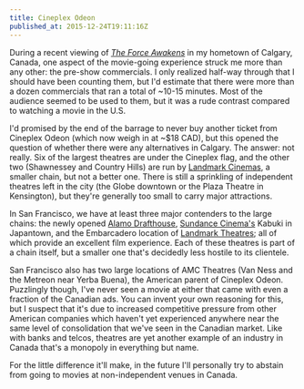 ```yaml
---
title: Cineplex Odeon
published_at: 2015-12-24T19:11:16Z
---
```


During a recent viewing of [_The Force Awakens_][force-awakens] in my hometown
of Calgary, Canada, one aspect of the movie-going experience struck me more
than any other: the pre-show commercials. I only realized half-way through that
I should have been counting them, but I'd estimate that there were more than a
dozen commercials that ran a total of ~10-15 minutes. Most of the audience
seemed to be used to them, but it was a rude contrast compared to watching a
movie in the U.S.

I'd promised by the end of the barrage to never buy another ticket from
Cineplex Odeon (which now weigh in at ~$18 CAD), but this opened the question
of whether there were any alternatives in Calgary. The answer: not really. Six
of the largest theatres are under the Cineplex flag, and the other two
(Shawnessey and Country Hills) are run by [Landmark Cinemas][landmark-cinemas],
a smaller chain, but not a better one. There is still a sprinkling of
independent theatres left in the city (the Globe downtown or the Plaza Theatre
in Kensington), but they're generally too small to carry major attractions.

In San Francisco, we have at least three major contenders to the large chains:
the newly opened [Alamo Drafthouse][alamo-drafthouse], [Sundance
Cinema's][sundance-cinemas] Kabuki in Japantown, and the Embarcadero location
of [Landmark Theatres][landmark-theatres]; all of which provide an excellent
film experience. Each of these theatres is part of a chain itself, but a
smaller one that's decidedly less hostile to its clientele.

San Francisco also has two large locations of AMC Theatres (Van Ness and the
Metreon near Yerba Buena), the American parent of Cineplex Odeon. Puzzlingly
though, I've never seen a movie at either that came with even a fraction of the
Canadian ads. You can invent your own reasoning for this, but I suspect that
it's due to increased competitive pressure from other American companies which
haven't yet experienced anywhere near the same level of consolidation that
we've seen in the Canadian market. Like with banks and telcos, theatres are yet
another example of an industry in Canada that's a monopoly in everything but
name.

For the little difference it'll make, in the future I'll personally try to
abstain from going to movies at non-independent venues in Canada.

[alamo-drafthouse]: https://en.wikipedia.org/wiki/Alamo_Drafthouse_Cinema
[force-awakens]: /fragments/the-force-awakens
[landmark-cinemas]: https://en.wikipedia.org/wiki/Landmark_Cinemas
[landmark-theatres]: https://en.wikipedia.org/wiki/Landmark_Theatres
[sundance-cinemas]: https://en.wikipedia.org/wiki/Sundance_Cinemas

